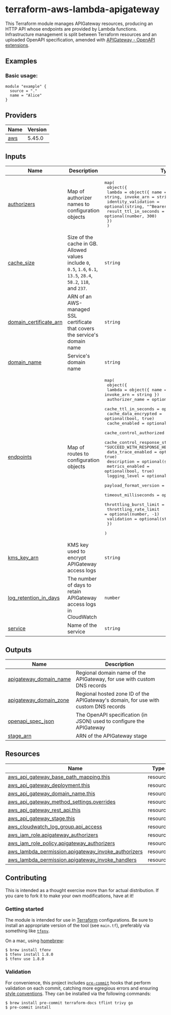 # terraform-aws-lambda-apigateway

This Terraform module manages APIGateway resources, producing an HTTP API whose
endpoints are provided by Lambda functions. Infrastructure management is split 
between Terraform resources and an uploaded OpenAPI specification, amended with
[APIGateway - OpenAPI extensions](https://docs.aws.amazon.com/apigateway/latest/developerguide/api-gateway-swagger-extensions.html). 

## Examples

### Basic usage:

```hcl
module "example" {
  source = "."
  name = "Alice"
}
```

<!-- BEGIN_TF_DOCS -->
## Providers

| Name | Version |
|------|---------|
| <a name="provider_aws"></a> [aws](#provider\_aws) | 5.45.0 |
## Inputs

| Name | Description | Type | Default | Required |
|------|-------------|------|---------|:--------:|
| <a name="input_authorizers"></a> [authorizers](#input\_authorizers) | Map of authorizer names to configuration objects | <pre>map(<br>    object({<br>      lambda                = object({ name = string, arn = string, invoke_arn = string })<br>      identity_validation   = optional(string, "^Bearer: .+$")<br>      result_ttl_in_seconds = optional(number, 300)<br>    })<br>  )</pre> | `{}` | no |
| <a name="input_cache_size"></a> [cache\_size](#input\_cache\_size) | Size of the cache in GB. Allowed values include `0`, `0.5`, `1.6`, `6.1`, `13.5`, `28.4`, `58.2`, `118`, and `237`. | `string` | `"0"` | no |
| <a name="input_domain_certificate_arn"></a> [domain\_certificate\_arn](#input\_domain\_certificate\_arn) | ARN of an AWS-managed SSL certificate that covers the service's domain name | `string` | n/a | yes |
| <a name="input_domain_name"></a> [domain\_name](#input\_domain\_name) | Service's domain name | `string` | n/a | yes |
| <a name="input_endpoints"></a> [endpoints](#input\_endpoints) | Map of routes to configuration objects | <pre>map(<br>    object({<br>      lambda                          = object({ name = string, invoke_arn = string })<br>      authorizer_name                 = optional(string)<br>      cache_ttl_in_seconds            = optional(number, 5)<br>      cache_data_encrypted            = optional(bool, true)<br>      cache_enabled                   = optional(bool, false)<br>      cache_control_authorized        = optional(bool, true)<br>      cache_control_response_strategy = optional(string, "SUCCEED_WITH_RESPONSE_HEADER")<br>      data_trace_enabled              = optional(bool, true)<br>      description                     = optional(string)<br>      metrics_enabled                 = optional(bool, true)<br>      logging_level                   = optional(string, "ERROR")<br>      payload_format_version          = optional(string, "2.0")<br>      timeout_milliseconds            = optional(number, 29000)<br>      throttling_burst_limit          = optional(number, -1)<br>      throttling_rate_limit           = optional(number, -1)<br>      validation                      = optional(string)<br>    })<br>  )</pre> | n/a | yes |
| <a name="input_kms_key_arn"></a> [kms\_key\_arn](#input\_kms\_key\_arn) | KMS key used to encrypt APIGateway access logs | `string` | `null` | no |
| <a name="input_log_retention_in_days"></a> [log\_retention\_in\_days](#input\_log\_retention\_in\_days) | The number of days to retain APIGateway access logs in CloudWatch | `number` | `60` | no |
| <a name="input_service"></a> [service](#input\_service) | Name of the service | `string` | n/a | yes |
## Outputs

| Name | Description |
|------|-------------|
| <a name="output_apigateway_domain_name"></a> [apigateway\_domain\_name](#output\_apigateway\_domain\_name) | Regional domain name of the APIGateway, for use with custom DNS records |
| <a name="output_apigateway_domain_zone"></a> [apigateway\_domain\_zone](#output\_apigateway\_domain\_zone) | Regional hosted zone ID of the APIGateway's domain, for use with custom DNS records |
| <a name="output_openapi_spec_json"></a> [openapi\_spec\_json](#output\_openapi\_spec\_json) | The OpenAPI specification (in JSON) used to configure the APIGateway |
| <a name="output_stage_arn"></a> [stage\_arn](#output\_stage\_arn) | ARN of the APIGateway stage |
## Resources

| Name | Type |
|------|------|
| [aws_api_gateway_base_path_mapping.this](https://registry.terraform.io/providers/hashicorp/aws/latest/docs/resources/api_gateway_base_path_mapping) | resource |
| [aws_api_gateway_deployment.this](https://registry.terraform.io/providers/hashicorp/aws/latest/docs/resources/api_gateway_deployment) | resource |
| [aws_api_gateway_domain_name.this](https://registry.terraform.io/providers/hashicorp/aws/latest/docs/resources/api_gateway_domain_name) | resource |
| [aws_api_gateway_method_settings.overrides](https://registry.terraform.io/providers/hashicorp/aws/latest/docs/resources/api_gateway_method_settings) | resource |
| [aws_api_gateway_rest_api.this](https://registry.terraform.io/providers/hashicorp/aws/latest/docs/resources/api_gateway_rest_api) | resource |
| [aws_api_gateway_stage.this](https://registry.terraform.io/providers/hashicorp/aws/latest/docs/resources/api_gateway_stage) | resource |
| [aws_cloudwatch_log_group.api_access](https://registry.terraform.io/providers/hashicorp/aws/latest/docs/resources/cloudwatch_log_group) | resource |
| [aws_iam_role.apigateway_authorizers](https://registry.terraform.io/providers/hashicorp/aws/latest/docs/resources/iam_role) | resource |
| [aws_iam_role_policy.apigateway_authorizers](https://registry.terraform.io/providers/hashicorp/aws/latest/docs/resources/iam_role_policy) | resource |
| [aws_lambda_permission.apigateway_invoke_authorizers](https://registry.terraform.io/providers/hashicorp/aws/latest/docs/resources/lambda_permission) | resource |
| [aws_lambda_permission.apigateway_invoke_handlers](https://registry.terraform.io/providers/hashicorp/aws/latest/docs/resources/lambda_permission) | resource |
<!-- END_TF_DOCS -->

## Contributing

This is intended as a thought exercise more than for actual distribution. If you care to fork it
to make your own modifications, have at it!

### Getting started

The module is intended for use in [Terraform](https://www.terraform.io/) configurations. Be sure
to install an appropriate version of the tool (see `main.tf`), preferably via something like
[`tfenv`](https://github.com/tfutils/tfenv).

On a mac, using [homebrew](https://brew.sh/):

```shell
$ brew install tfenv
$ tfenv install 1.8.0
$ tfenv use 1.8.0
```

### Validation

For convenience, this project includes [`pre-commit`](https://pre-commit.com) hooks that perform
validation on each commit, catching more egregious errors and ensuring
[style conventions](https://developer.hashicorp.com/terraform/language/syntax/style). They can
be installed via the following commands:

```shell
$ brew install pre-commit terraform-docs tflint trivy go
$ pre-commit install
```